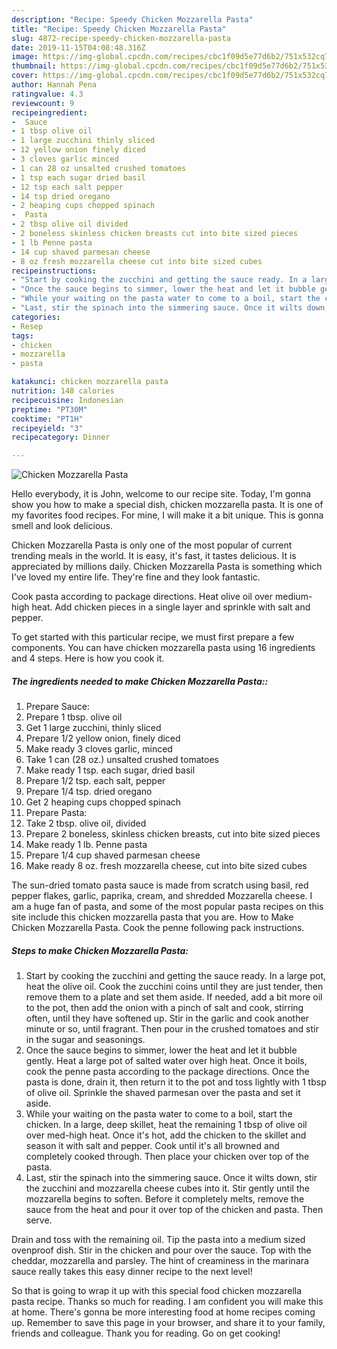 ```yaml
---
description: "Recipe: Speedy Chicken Mozzarella Pasta"
title: "Recipe: Speedy Chicken Mozzarella Pasta"
slug: 4872-recipe-speedy-chicken-mozzarella-pasta
date: 2019-11-15T04:08:48.316Z
image: https://img-global.cpcdn.com/recipes/cbc1f09d5e77d6b2/751x532cq70/chicken-mozzarella-pasta-recipe-main-photo.jpg
thumbnail: https://img-global.cpcdn.com/recipes/cbc1f09d5e77d6b2/751x532cq70/chicken-mozzarella-pasta-recipe-main-photo.jpg
cover: https://img-global.cpcdn.com/recipes/cbc1f09d5e77d6b2/751x532cq70/chicken-mozzarella-pasta-recipe-main-photo.jpg
author: Hannah Pena
ratingvalue: 4.3
reviewcount: 9
recipeingredient:
-  Sauce
- 1 tbsp olive oil
- 1 large zucchini thinly sliced
- 12 yellow onion finely diced
- 3 cloves garlic minced
- 1 can 28 oz unsalted crushed tomatoes
- 1 tsp each sugar dried basil
- 12 tsp each salt pepper
- 14 tsp dried oregano
- 2 heaping cups chopped spinach
-  Pasta
- 2 tbsp olive oil divided
- 2 boneless skinless chicken breasts cut into bite sized pieces
- 1 lb Penne pasta
- 14 cup shaved parmesan cheese
- 8 oz fresh mozzarella cheese cut into bite sized cubes
recipeinstructions:
- "Start by cooking the zucchini and getting the sauce ready. In a large pot, heat the olive oil. Cook the zucchini coins until they are just tender, then remove them to a plate and set them aside. If needed, add a bit more oil to the pot, then add the onion with a pinch of salt and cook, stirring often, until they have softened up. Stir in the garlic and cook another minute or so, until fragrant. Then pour in the crushed tomatoes and stir in the sugar and seasonings."
- "Once the sauce begins to simmer, lower the heat and let it bubble gently. Heat a large pot of salted water over high heat. Once it boils, cook the penne pasta according to the package directions. Once the pasta is done, drain it, then return it to the pot and toss lightly with 1 tbsp of olive oil. Sprinkle the shaved parmesan over the pasta and set it aside."
- "While your waiting on the pasta water to come to a boil, start the chicken. In a large, deep skillet, heat the remaining 1 tbsp of olive oil over med-high heat. Once it&#39;s hot, add the chicken to the skillet and season it with salt and pepper. Cook until it&#39;s all browned and completely cooked through. Then place your chicken over top of the pasta."
- "Last, stir the spinach into the simmering sauce. Once it wilts down, stir the zucchini and mozzarella cheese cubes into it. Stir gently until the mozzarella begins to soften. Before it completely melts, remove the sauce from the heat and pour it over top of the chicken and pasta. Then serve."
categories:
- Resep
tags:
- chicken
- mozzarella
- pasta

katakunci: chicken mozzarella pasta
nutrition: 148 calories
recipecuisine: Indonesian
preptime: "PT30M"
cooktime: "PT1H"
recipeyield: "3"
recipecategory: Dinner

---
```



![Chicken Mozzarella Pasta](https://img-global.cpcdn.com/recipes/cbc1f09d5e77d6b2/751x532cq70/chicken-mozzarella-pasta-recipe-main-photo.jpg)

Hello everybody, it is John, welcome to our recipe site. Today, I'm gonna show you how to make a special dish, chicken mozzarella pasta. It is one of my favorites food recipes. For mine, I will make it a bit unique. This is gonna smell and look delicious.

Chicken Mozzarella Pasta is only one of the most popular of current trending meals in the world. It is easy, it's fast, it tastes delicious. It is appreciated by millions daily. Chicken Mozzarella Pasta is something which I've loved my entire life. They're fine and they look fantastic.

Cook pasta according to package directions. Heat olive oil over medium-high heat. Add chicken pieces in a single layer and sprinkle with salt and pepper.


To get started with this particular recipe, we must first prepare a few components. You can have chicken mozzarella pasta using 16 ingredients and 4 steps. Here is how you cook it.

##### The ingredients needed to make Chicken Mozzarella Pasta::

1. Prepare  Sauce:
1. Prepare 1 tbsp. olive oil
1. Get 1 large zucchini, thinly sliced
1. Prepare 1/2 yellow onion, finely diced
1. Make ready 3 cloves garlic, minced
1. Take 1 can (28 oz.) unsalted crushed tomatoes
1. Make ready 1 tsp. each sugar, dried basil
1. Prepare 1/2 tsp. each salt, pepper
1. Prepare 1/4 tsp. dried oregano
1. Get 2 heaping cups chopped spinach
1. Prepare  Pasta:
1. Take 2 tbsp. olive oil, divided
1. Prepare 2 boneless, skinless chicken breasts, cut into bite sized pieces
1. Make ready 1 lb. Penne pasta
1. Prepare 1/4 cup shaved parmesan cheese
1. Make ready 8 oz. fresh mozzarella cheese, cut into bite sized cubes


The sun-dried tomato pasta sauce is made from scratch using basil, red pepper flakes, garlic, paprika, cream, and shredded Mozzarella cheese. I am a huge fan of pasta, and some of the most popular pasta recipes on this site include this chicken mozzarella pasta that you are. How to Make Chicken Mozzarella Pasta. Cook the penne following pack instructions. 

##### Steps to make Chicken Mozzarella Pasta:

1. Start by cooking the zucchini and getting the sauce ready. In a large pot, heat the olive oil. Cook the zucchini coins until they are just tender, then remove them to a plate and set them aside. If needed, add a bit more oil to the pot, then add the onion with a pinch of salt and cook, stirring often, until they have softened up. Stir in the garlic and cook another minute or so, until fragrant. Then pour in the crushed tomatoes and stir in the sugar and seasonings.
1. Once the sauce begins to simmer, lower the heat and let it bubble gently. Heat a large pot of salted water over high heat. Once it boils, cook the penne pasta according to the package directions. Once the pasta is done, drain it, then return it to the pot and toss lightly with 1 tbsp of olive oil. Sprinkle the shaved parmesan over the pasta and set it aside.
1. While your waiting on the pasta water to come to a boil, start the chicken. In a large, deep skillet, heat the remaining 1 tbsp of olive oil over med-high heat. Once it&#39;s hot, add the chicken to the skillet and season it with salt and pepper. Cook until it&#39;s all browned and completely cooked through. Then place your chicken over top of the pasta.
1. Last, stir the spinach into the simmering sauce. Once it wilts down, stir the zucchini and mozzarella cheese cubes into it. Stir gently until the mozzarella begins to soften. Before it completely melts, remove the sauce from the heat and pour it over top of the chicken and pasta. Then serve.


Drain and toss with the remaining oil. Tip the pasta into a medium sized ovenproof dish. Stir in the chicken and pour over the sauce. Top with the cheddar, mozzarella and parsley. The hint of creaminess in the marinara sauce really takes this easy dinner recipe to the next level! 

So that is going to wrap it up with this special food chicken mozzarella pasta recipe. Thanks so much for reading. I am confident you will make this at home. There's gonna be more interesting food at home recipes coming up. Remember to save this page in your browser, and share it to your family, friends and colleague. Thank you for reading. Go on get cooking!
